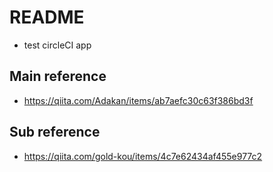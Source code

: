 # README

- test circleCI app

## Main reference
- https://qiita.com/Adakan/items/ab7aefc30c63f386bd3f

## Sub reference
- https://qiita.com/gold-kou/items/4c7e62434af455e977c2
